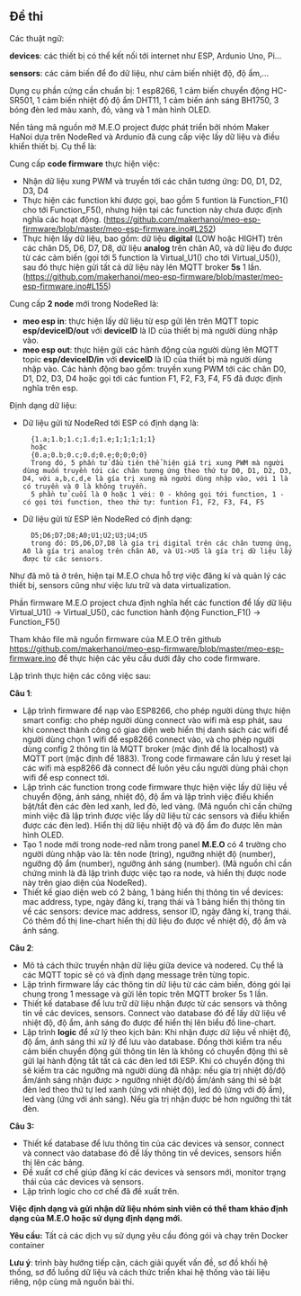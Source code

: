 

## **Đề thi**

Các thuật ngữ: 

**devices**: các thiết bị có thể kết nối tới internet như ESP, Ardunio Uno, Pi...

**sensors**: các cảm biến để đo dữ liệu, như cảm biến nhiệt độ, độ ẩm,...

Dụng cụ phần cứng cần chuẩn bị: 1 esp8266, 1 cảm biến chuyển động HC-SR501, 1 cảm biến nhiệt độ độ ẩm DHT11, 1 cảm biến ánh sáng BH1750, 3 bóng đèn led màu xanh, đỏ, vàng và 1 màn hình OLED.

Nền tảng mã nguồn mở M.E.O project được phát triển bởi nhóm Maker HaNoi dựa trên NodeRed và Ardunio đã cung cấp việc  lấy dữ liệu và điều khiển thiết bị. Cụ thể là:

Cung cấp **code firmware** thực hiện việc:

- Nhận dữ liệu xung PWM và truyền tới các chân tương ứng: D0, D1, D2, D3, D4 
- Thực hiện các function khi được gọi, bao gồm 5 funtion là Function_F1() cho tới Function_F5(), nhưng hiện tại các function này chưa được định nghĩa các hoạt động. (https://github.com/makerhanoi/meo-esp-firmware/blob/master/meo-esp-firmware.ino#L252)
- Thực hiện lấy dữ liệu, bao gồm: dữ liệu **digital** (LOW hoặc HIGHT) trên các chân D5, D6, D7, D8, dữ liệu **analog** trên chân A0, và dữ liệu đo được từ các cảm biến (gọi tới 5 function là Virtual_U1() cho tới Virtual_U5()), sau đó thực hiện gửi tất cả dữ liệu này lên MQTT broker **5s** 1 lần. (https://github.com/makerhanoi/meo-esp-firmware/blob/master/meo-esp-firmware.ino#L155)

Cung cấp **2 node** mới trong NodeRed là:

- **meo esp in**: thực hiện lấy dữ liệu từ esp gửi lên trên MQTT topic **esp/deviceID/out** với **deviceID** là ID của thiết bị mà người dùng nhập vào.
- **meo esp out**: thực hiện gửi các hành động của người dùng lên MQTT topic **esp/deviceID/in** với **deviceID** là ID của thiết bị mà người dùng nhập vào. Các hành động bao gồm: truyền xung PWM tới các chân D0, D1, D2, D3, D4 hoặc gọi tới các funtion F1, F2, F3, F4, F5 đã được định nghĩa trên esp.

Định dạng dữ liệu: 

- Dữ liệu gửi từ NodeRed tới ESP có định dạng là:
		
		{1.a;1.b;1.c;1.d;1.e;1;1;1;1;1}
		hoặc 
		{0.a;0.b;0.c;0.d;0.e;0;0;0;0}
		Trong đó, 5 phần tử đầu tiên thể hiện giá trị xung PWM mà người dùng muốn truyền tới các chân tương ứng theo thứ tự D0, D1, D2, D3, D4, với a,b,c,d,e là gía trị xung mà người dùng nhập vào, với 1 là có truyền và 0 là không truyền. 
		5 phần tử cuối là 0 hoặc 1 với: 0 - không gọi tới function, 1 - có gọi tới function, theo thứ tự: funtion F1, F2, F3, F4, F5

- Dữ liệu gửi từ ESP lên NodeRed có định dạng:
	
		D5;D6;D7;D8;A0;U1;U2;U3;U4;U5
		trong đó: D5,D6,D7,D8 là gía trị digital trên các chân tương ứng, A0 là gía trị analog trên chân A0, và U1->U5 là gía trị dữ liệu lấy được từ các sensors.

Như đã mô tả ở trên, hiện tại M.E.O chưa hỗ trợ việc đăng kí và quản lý các thiết bị, sensors cũng như việc lưu trữ và data virtualization.

Phần firmware M.E.O project chưa định nghĩa hết các function để lấy dữ liệu Virtual_U1() -> Virtual_U5(), các function hành động Function_F1() -> Function_F5()

Tham khảo file mã nguồn firmware của M.E.O trên github https://github.com/makerhanoi/meo-esp-firmware/blob/master/meo-esp-firmware.ino để thực hiện các yêu cầu dưới đây cho code firmware.

Lập trình thực hiện các công việc sau:

**Câu 1**: 

- Lập trình firmware để nạp vào ESP8266, cho phép người dùng thực hiện smart config: cho phép người dùng connect vào wifi mà esp phát, sau khi connect thành công có giao diện web hiển thị danh sách các wifi để người dùng chọn 1 wifi để esp8266 connect vào, và cho phép người dùng config 2 thông tin là MQTT broker (mặc định để là localhost) và MQTT port (mặc định để 1883). Trong code firmaware cần lưu ý reset lại các wifi mà esp8266 đã connect để luôn yêu cầu người dùng phải chọn wifi để esp connect tới. 
- Lập trình các function trong code firmware thực hiện việc lấy dữ liệu về chuyển động, ánh sáng, nhiệt độ, độ ẩm và lập trình việc điểu khiển bật/tắt đèn các đèn led xanh, led đỏ, led vàng. (Mã nguồn chỉ cần chứng minh việc đã lập trình được việc lấy dữ liệu từ các sensors và điều khiển được các đèn led). Hiển thị dữ liệu nhiệt độ và độ ẩm đo được lên màn hình OLED.
- Tạo 1 node mới trong node-red nằm trong panel **M.E.O** có 4 trường cho người dùng nhập vào là: tên node (tring), ngưỡng nhiệt độ (number), ngưỡng độ ẩm (number), ngưỡng ánh sáng (number). (Mã nguồn chỉ cần chứng minh là đã lập trình được việc tạo ra node, và hiển thị được node này trên giao diện của NodeRed).
- Thiết kế giao diện web có 2 bảng, 1 bảng hiển thị thông tin về devices: mac address, type, ngày đăng kí, trạng thái và 1 bảng hiển thị thông tin về các sensors: device mac address, sensor ID, ngày đăng kí, trạng thái. Có thêm đồ thị line-chart hiển thị dữ liệu đo được về nhiệt độ, độ ẩm và ánh sáng.

**Câu 2**: 

- Mô tả cách thức truyền nhận dữ liệu giữa device và nodered. Cụ thể là các MQTT topic sẽ có và định dạng message trên từng topic.
- Lập trình firmware lấy các thông tin dữ liệu từ các cảm biến, đóng gói lại chung trong 1 message và gửi lên topic trên MQTT broker 5s 1 lần.
- Thiết kế database để lưu trữ dữ liệu nhận được từ các sensors và thông tin về các devices, sensors. Connect vào database đó để lấy dữ liệu về nhiệt độ, độ ẩm, ánh sáng đo được để hiển thị lên biểu đồ line-chart.
- Lập trình **logic** để xử lý theo kịch bản: Khi nhận được dữ liệu về nhiệt độ, độ ẩm, ánh sáng thì xử lý để lưu vào database. Đồng thời kiểm tra nếu cảm biến chuyển động gửi thông tin lên là không có chuyển động thì sẽ gửi lại hành động tắt tất cả các đèn led tới ESP. Khi có chuyển động thì sẽ kiểm tra các ngưỡng mà người dùng đã nhập: nếu gía trị nhiệt độ/độ ẩm/ánh sáng nhận được > ngưỡng nhiệt độ/độ ẩm/ánh sáng thì sẽ bật đèn led theo thứ tự led xanh (ứng với nhiệt độ), led đỏ (ứng với độ ẩm), led vàng (ứng với ánh sáng). Nếu gía trị nhận được bé hơn ngưỡng thì tắt đèn.

**Câu 3:**

- Thiết kế database để lưu thông tin của các devices và sensor, connect và connect vào database đó để lấy thông tin về devices, sensors hiển thị lên các bảng.
- Đề xuất cơ chế giúp đăng kí các devices và sensors mới, monitor trạng thái của các devices và sensors.
- Lập trình logic cho cơ chế đã đề xuất trên.

**Việc định dạng và gửi nhận dữ liệu nhóm sinh viên có thể tham khảo định dạng của M.E.O hoặc sử dụng định dạng mới.**

**Yêu cầu:**  Tất cả các dịch vụ sử dụng yêu cầu đóng gói và chạy trên Docker container

**Lưu ý**: trình bày hướng tiếp cận, cách giải quyết vấn đề, sơ đồ khối hệ thống, sơ đồ luồng dữ liệu và cách thức triển khai hệ thống vào tài liệu riêng, nộp cùng mã nguồn bài thi.

